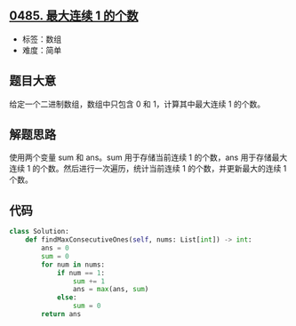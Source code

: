 ## [0485. 最大连续 1 的个数](https://leetcode-cn.com/problems/max-consecutive-ones/)

- 标签：数组
- 难度：简单

## 题目大意

给定一个二进制数组，数组中只包含 0 和 1，计算其中最大连续 1 的个数。

## 解题思路

使用两个变量 sum 和 ans。sum 用于存储当前连续 1 的个数，ans 用于存储最大连续 1 的个数。然后进行一次遍历，统计当前连续 1 的个数，并更新最大的连续 1 个数。

## 代码

```Python
class Solution:
    def findMaxConsecutiveOnes(self, nums: List[int]) -> int:
        ans = 0
        sum = 0
        for num in nums:
            if num == 1:
                sum += 1
                ans = max(ans, sum)
            else:
                sum = 0
        return ans
```


